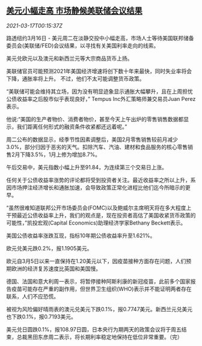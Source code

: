 <!--1615940492000-->
[美元小幅走高 市场静候美联储会议结果](https://cn.reuters.com/article/forex-close-0316-tues-idCNKBS2B900Q)
------

<div><i>2021-03-17T00:15:37Z</i></div><p>路透纽约3月16日 - 美元周二在淡静交投中小幅走高，市场人士等待美国联邦储备委员会(美联储/FED)会议结果，以寻找有关美国利率走向的线索。</p><p>美元兑欧元以及澳元和新西兰元等大宗商品货币上扬。</p><p>美联储官员可能预测2021年美国经济增速将创下数十年来最快，同时失业率将会下降，通胀率将上升。 不过，他们不太可能调整货币政策。</p><p>“美联储可能会维持其立场，因为没有明显迹象显示通胀大幅攀升，且在上周担忧公债收益率之后股市似乎表现良好，” Tempus Inc外汇策略师兼交易员Juan Perez表示。</p><p>他说:“美国的生产者物价、消费者物价，甚至今天上午出炉的零售销售数据都显示，我们距离任何形式的融资条件收紧都还远着呢。”</p><p>周二公布的数据显示，经季节性因素调整后，美国2月零售销售较前月减少3.0%，部分归因于恶劣的天气。扣除汽车、汽油、建材和食品服务的核心零售销售2月下降3.5%，1月上修为增加8.7%。</p><p>午后交易中，美元指数小幅上升至91.84，为连续第三个交易日上涨。</p><p>任何关于公债收益率涨势的评论都将受到投资者关注。最近收益率之所以上升，系因市场押注经济增长和通胀加速，会导致政策正常化进程比他们迄今所暗示的更早。</p><p>“虽然很难知道联邦公开市场委员会(FOMC)以及鲍威尔主席明天将在多大程度上干预最近公债收益率上升，我们的观点是，现在投资者高估了美国收紧货币政策的可能性，”凯投宏观(Capital Economics)助理经济学家Bethany Beckett表示。</p><p>美国公债收益率涨跌互现，指标10年期公债收益率升至1.621%。</p><p>欧元兑美元跌0.2%，报1.1905美元。</p><p>欧元自3月5日以来一直保持在1.20美元以下，因疫苗接种方面存在问题，人们预期欧洲的经济复苏速度比英国和美国慢。</p><p>德国、法国和意大利周一表示，将暂停接种阿斯利康的新冠疫苗，此前多个国家报告疫苗可能存在严重的副作用，但世界卫生组织(WHO)表示并不能证明两者存在联系，人们不应恐慌。</p><p>被视为风险偏好晴雨表的澳元兑美元下跌0.1%，报0.7747美元。新西兰元兑美元也下跌0.1%，报0.7193美元。</p><p>美元兑日圆跌0.1%，报108.97日圆，日本央行为期两天的政策会议将于周五结束，总裁黑田东彦周二表示，将长期利率稳定地保持在低位非常重要。（完）</p>
